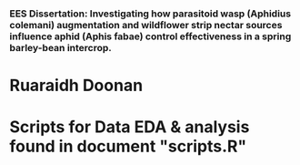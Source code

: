 ### EES Dissertation: Investigating how parasitoid wasp (Aphidius colemani) augmentation and wildflower strip nectar sources influence aphid (Aphis fabae) control effectiveness in a spring barley-bean intercrop.
# Ruaraidh Doonan
# Scripts for Data EDA & analysis found in document "scripts.R"
